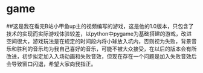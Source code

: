 # game
##这是我在看完B站小甲鱼up主的视频编写的游戏，这是他的1.0版本，只包含了技术的实现而实际游戏体验较差，以python中pygame为基础搭建的游戏，改进空间很大，游戏玩法是在规定的时间段内将小球放入坑内，否则视为失败，背景音乐和胜利的音乐均为我自己喜好的音乐，可能不被大众接受，在以后的版本会有所改进，初步拟定加入入场动画和失败音效，但现在存在一个问题是加入失败音效后会导致窗口闪退，希望大家向我指正。
